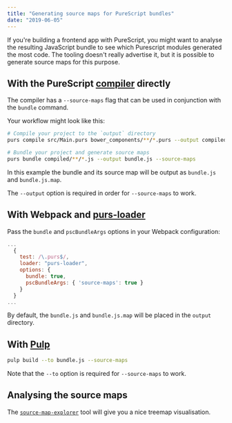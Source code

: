 ```yaml
---
title: "Generating source maps for PureScript bundles"
date: "2019-06-05"
---
```


If you're building a frontend app with PureScript, you might want to analyse the resulting JavaScript bundle to see which Purescript modules generated the most code. The tooling doesn't really advertise it, but it is possible to generate source maps for this purpose.

## With the PureScript [compiler](https://github.com/purescript/purescript) directly

The compiler has a `--source-maps` flag that can be used in conjunction with the `bundle` command.

Your workflow might look like this:

```bash
# Compile your project to the `output` directory
purs compile src/Main.purs bower_components/**/*.purs --output compiled

# Bundle your project and generate source maps
purs bundle compiled/**/*.js --output bundle.js --source-maps
```

In this example the bundle and its source map will be output as `bundle.js` and `bundle.js.map`.

The `--output` option is required in order for `--source-maps` to work.

## With Webpack and [purs-loader](https://github.com/ethul/purs-loader)

Pass the `bundle` and `pscBundleArgs` options in your Webpack configuration:

```js
...
  {
    test: /\.purs$/,
    loader: "purs-loader",
    options: {
      bundle: true,
      pscBundleArgs: { 'source-maps': true }
    }
  }
...
```

By default, the `bundle.js` and `bundle.js.map` will be placed in the `output` directory.

## With [Pulp](https://github.com/purescript-contrib/pulp)

```bash
pulp build --to bundle.js --source-maps
```

Note that the `--to` option is required for `--source-maps` to work.

## Analysing the source maps

The [`source-map-explorer`](https://github.com/danvk/source-map-explorer) tool will give you a nice treemap visualisation.
